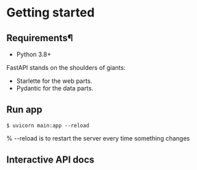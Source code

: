 
# Getting started

## Requirements¶
 - Python 3.8+

FastAPI stands on the shoulders of giants:

 - Starlette for the web parts.
 - Pydantic for the data parts.

## Run app


```console
$ uvicorn main:app --reload 
```
% --reload is to restart the server every time something changes 

## Interactive API docs